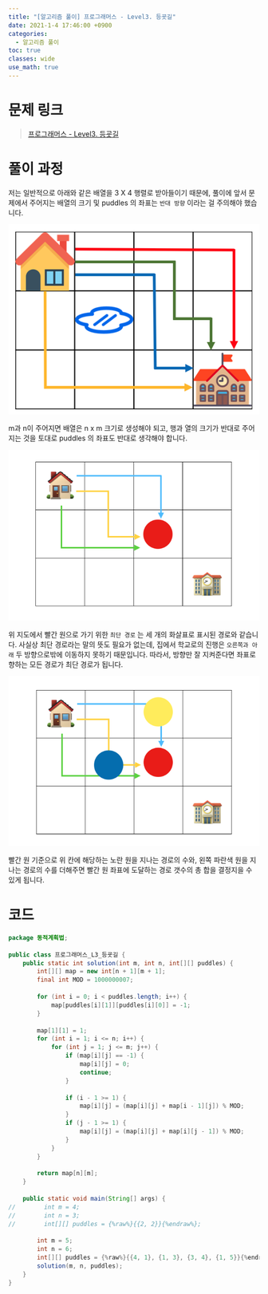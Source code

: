 ```yaml
---
title: "[알고리즘 풀이] 프로그래머스 - Level3. 등굣길"
date: 2021-1-4 17:46:00 +0900
categories:
  - 알고리즘 풀이
toc: true
classes: wide
use_math: true
---
```

# 문제 링크

> [프로그래머스 - Level3. 등굣길](https://programmers.co.kr/learn/courses/30/lessons/42898)

# 풀이 과정

저는 일반적으로 아래와 같은 배열을 3 X 4 행렬로 받아들이기 때문에, 풀이에 앞서 문제에서 주어지는 배열의 크기 및 puddles 의 좌표는 `반대 방향` 이라는 걸 주의해야 했습니다.

![/assets/images/프로그래머스_L3_등굣길1.png](/assets/images/프로그래머스_L3_등굣길1.png)

m과 n이 주어지면 배열은 n x m 크기로 생성해야 되고, 행과 열의 크기가 반대로 주어지는 것을 토대로 puddles 의 좌표도 반대로 생각해야 합니다.

![/assets/images/프로그래머스_L3_등굣길2.png](/assets/images/프로그래머스_L3_등굣길2.png)

위 지도에서 빨간 원으로 가기 위한 `최단 경로` 는 세 개의 화살표로 표시된 경로와 같습니다. 사실상 최단 경로라는 말의 뜻도 필요가 없는데,  집에서 학교로의 진행은 `오른쪽과 아래` 두 방향으로밖에 이동하지 못하기 때문입니다. 따라서, 방향만 잘 지켜준다면 좌표로 향하는 모든 경로가 최단 경로가 됩니다.

![/assets/images/프로그래머스_L3_등굣길3.png](/assets/images/프로그래머스_L3_등굣길3.png)

빨간 원 기준으로 위 칸에 해당하는 노란 원을 지나는 경로의 수와, 왼쪽 파란색 원을 지나는 경로의 수를 더해주면 빨간 원 좌표에 도달하는 경로 갯수의 총 합을 결정지을 수 있게 됩니다.

# 코드

```java
package 동적계획법;

public class 프로그래머스_L3_등굣길 {
    public static int solution(int m, int n, int[][] puddles) {
        int[][] map = new int[n + 1][m + 1];
        final int MOD = 1000000007;

        for (int i = 0; i < puddles.length; i++) {
            map[puddles[i][1]][puddles[i][0]] = -1;
        }

        map[1][1] = 1;
        for (int i = 1; i <= n; i++) {
            for (int j = 1; j <= m; j++) {
                if (map[i][j] == -1) {
                    map[i][j] = 0;
                    continue;
                }

                if (i - 1 >= 1) {
                    map[i][j] = (map[i][j] + map[i - 1][j]) % MOD;
                }
                if (j - 1 >= 1) {
                    map[i][j] = (map[i][j] + map[i][j - 1]) % MOD;
                }
            }
        }

        return map[n][m];
    }

    public static void main(String[] args) {
//        int m = 4;
//        int n = 3;
//        int[][] puddles = {%raw%}{{2, 2}}{%endraw%};

        int m = 5;
        int n = 6;
        int[][] puddles = {%raw%}{{4, 1}, {1, 3}, {3, 4}, {1, 5}}{%endraw%};
        solution(m, n, puddles);
    }
}
```